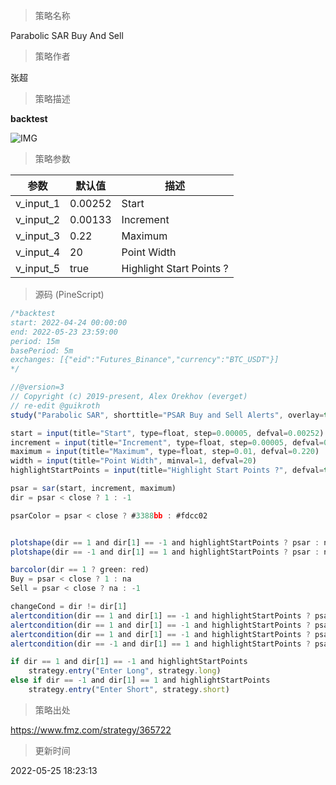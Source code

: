 
> 策略名称

Parabolic SAR Buy And Sell

> 策略作者

张超

> 策略描述

**backtest**

 ![IMG](https://www.fmz.com/upload/asset/172b455153ea2ebc596.png) 

> 策略参数



|参数|默认值|描述|
|----|----|----|
|v_input_1|0.00252|Start|
|v_input_2|0.00133|Increment|
|v_input_3|0.22|Maximum|
|v_input_4|20|Point Width|
|v_input_5|true|Highlight Start Points ?|


> 源码 (PineScript)

``` javascript
/*backtest
start: 2022-04-24 00:00:00
end: 2022-05-23 23:59:00
period: 15m
basePeriod: 5m
exchanges: [{"eid":"Futures_Binance","currency":"BTC_USDT"}]
*/

//@version=3
// Copyright (c) 2019-present, Alex Orekhov (everget)
// re-edit @guikroth
study("Parabolic SAR", shorttitle="PSAR Buy and Sell Alerts", overlay=true)

start = input(title="Start", type=float, step=0.00005, defval=0.00252)
increment = input(title="Increment", type=float, step=0.00005, defval=0.00133)
maximum = input(title="Maximum", type=float, step=0.01, defval=0.220)
width = input(title="Point Width", minval=1, defval=20)
highlightStartPoints = input(title="Highlight Start Points ?", defval=true)

psar = sar(start, increment, maximum)
dir = psar < close ? 1 : -1

psarColor = psar < close ? #3388bb : #fdcc02


plotshape(dir == 1 and dir[1] == -1 and highlightStartPoints ? psar : na, title="Buy", style=shape.labelup, location=location.absolute, size=size.normal, text="Buy", transp=0, textcolor = white, color=green, transp=0)
plotshape(dir == -1 and dir[1] == 1 and highlightStartPoints ? psar : na, title="Sell", style=shape.labeldown, location=location.absolute, size=size.normal, text="Sell", transp=0, textcolor = white, color=red, transp=0)

barcolor(dir == 1 ? green: red)
Buy = psar < close ? 1 : na
Sell = psar < close ? na : -1

changeCond = dir != dir[1]
alertcondition(dir == 1 and dir[1] == -1 and highlightStartPoints ? psar : na, title="Buy", message="buy!")
alertcondition(dir == 1 and dir[1] == -1 and highlightStartPoints ? psar : na, title="Buy", message="buy!")
alertcondition(dir == 1 and dir[1] == -1 and highlightStartPoints ? psar : na, title="Buy", message="buy!")
alertcondition(dir == -1 and dir[1] == 1 and highlightStartPoints ? psar : na, title="Sell", message="sell!")

if dir == 1 and dir[1] == -1 and highlightStartPoints
    strategy.entry("Enter Long", strategy.long)
else if dir == -1 and dir[1] == 1 and highlightStartPoints
    strategy.entry("Enter Short", strategy.short)
```

> 策略出处

https://www.fmz.com/strategy/365722

> 更新时间

2022-05-25 18:23:13
